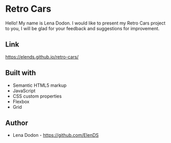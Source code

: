# Retro Cars

Hello! My name is Lena Dodon. I would like to present my Retro Cars project to you, I will be glad for your feedback and suggestions for improvement.

## Link

https://elends.github.io/retro-cars/

## Built with

- Semantic HTML5 markup
- JavaScript
- CSS custom properties
- Flexbox
- Grid

## Author

- Lena Dodon - https://github.com/ElenDS


